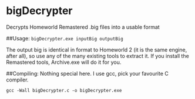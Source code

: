 # bigDecrypter
Decrypts Homeworld Remastered .big files into a usable format

##Usage:
`bigDecrypter.exe inputBig outputBig`

The output big is identical in format to Homeworld 2 (it is the same engine, after all), so use any of the many existing tools to extract it. If you install the Remastered tools, Archive.exe will do it for you.

##Compiling:
Nothing special here. I use gcc, pick your favourite C compiler.

`gcc -Wall bigDecrypter.c -o bigDecrypter.exe`
